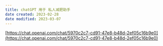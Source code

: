 ```yaml
---
title: chatGPT 用于 私人减肥助手
date created: 2023-02-28
date modified: 2023-03-07
---
```


[https://chat.openai.com/chat/5970c2c7-cd91-47e8-b48d-2ef05c16b9e0](https://chat.openai.com/chat/5970c2c7-cd91-47e8-b48d-2ef05c16b9e0)
